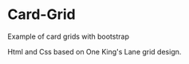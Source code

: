 # Card-Grid
Example of card grids with bootstrap

Html and Css based on One King's Lane grid design.
